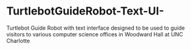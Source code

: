 # TurtlebotGuideRobot-Text-UI-
Turtlebot Guide Robot with text interface designed to be used to guide visitors to various computer science offices in Woodward Hall at UNC Charlotte
